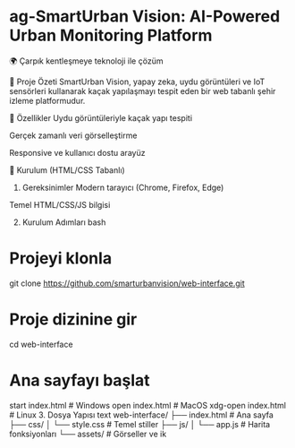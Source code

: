 # ag-SmartUrban Vision: AI-Powered Urban Monitoring Platform
🌍 Çarpık kentleşmeye teknoloji ile çözüm

📌 Proje Özeti
SmartUrban Vision, yapay zeka, uydu görüntüleri ve IoT sensörleri kullanarak kaçak yapılaşmayı tespit eden bir web tabanlı şehir izleme platformudur.

🚀 Özellikler
Uydu görüntüleriyle kaçak yapı tespiti

Gerçek zamanlı veri görselleştirme

Responsive ve kullanıcı dostu arayüz

📂 Kurulum (HTML/CSS Tabanlı)
1. Gereksinimler
Modern tarayıcı (Chrome, Firefox, Edge)

Temel HTML/CSS/JS bilgisi

2. Kurulum Adımları
bash
# Projeyi klonla
git clone https://github.com/smarturbanvision/web-interface.git

# Proje dizinine gir
cd web-interface

# Ana sayfayı başlat
start index.html  # Windows
open index.html   # MacOS
xdg-open index.html  # Linux
3. Dosya Yapısı
text
web-interface/
├── index.html        # Ana sayfa
├── css/
│   └── style.css     # Temel stiller
├── js/
│   └── app.js        # Harita fonksiyonları
└── assets/           # Görseller ve ik


